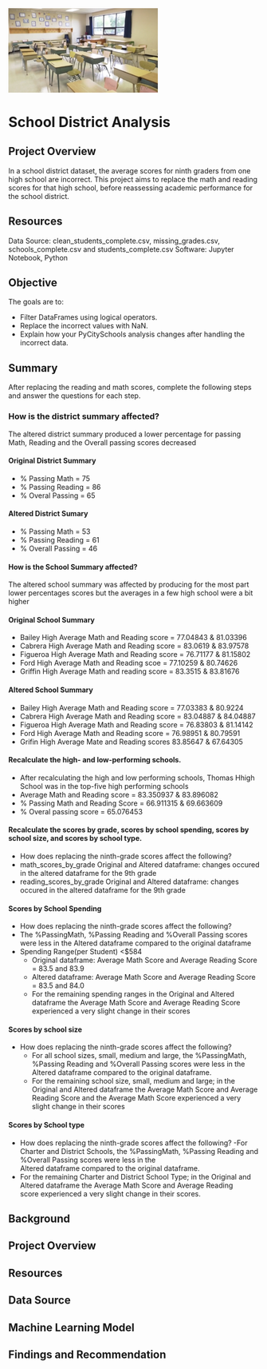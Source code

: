 <img src="Resources/school.png" alt="drawing" width="300"/>

# School District Analysis

## Project Overview
In a school district dataset, the  average scores for ninth graders from one high school are incorrect. This project aims to replace the math and reading scores for that high school, before reassessing academic performance for the school district.

## Resources
Data Source: clean_students_complete.csv, missing_grades.csv, schools_complete.csv and students_complete.csv
Software: Jupyter Notebook, Python

## Objective
The goals are to:
- Filter DataFrames using logical operators.
- Replace the incorrect values with NaN.
- Explain how your PyCitySchools analysis changes after handling the incorrect data.  

## Summary
After replacing the reading and math scores, complete the following steps and answer the questions for each step.

### How is the district summary affected?
The altered district summary produced a lower percentage for passing Math, Reading and the Overall passing scores decreased

#### Original District Summary                 
  - % Passing Math = 75
  - % Passing Reading = 86
  - % Overal Passing = 65
  
#### Altered District Sumary
   - % Passing Math = 53
   - % Passing Reading = 61
   - % Overall Passing = 46
   
####  How is the School Summary affected?
  The altered school summary was affected by producing for the most part lower percentages scores but the averages
  in a few high school were a bit higher
  
#### Original School Summary
   - Bailey High Average Math and Reading score = 77.04843 & 81.03396
   - Cabrera High Average Math and Reading score = 83.0619 & 83.97578
   - Figueroa High Average Math and Reading score = 76.71177 & 81.15802
   - Ford High Average Math and Reading scoe = 77.10259 & 80.74626
   - Griffin High Average Math and reading score = 83.3515 & 83.81676

#### Altered School Summary
 - Bailey High Average Math and Reading score = 77.03383 & 80.9224
 - Cabrera High Average Math and Reading score = 83.04887 & 84.04887
 - Figueroa High Average Math and Reading score = 76.83803 & 81.14142
 - Ford High Average Math and Reading score = 76.98951 & 80.79591
 - Grifin High Average Mate and Reading scores 83.85647 & 67.64305

####   Recalculate the high- and low-performing schools.
  - After recalculating the high and low performing schools, Thomas Hhigh School was in the top-five high performing schools
  - Average Math and Reading score = 83.350937 & 83.896082
  - % Passing Math and Reading Score = 66.911315 & 69.663609
  - % Overal passing score = 65.076453
  
#### Recalculate the scores by grade, scores by school spending, scores by school size, and scores by school type.
 - How does replacing the ninth-grade scores affect the following?
  - math_scores_by_grade Original and Altered dataframe: changes occured in the altered dataframe for the 9th grade
  - reading_scores_by_grade Original and Altered dataframe: changes occured in the altered dataframe for the 9th grade
 
#### Scores by School Spending
- How does replacing the ninth-grade scores affect the following?
 - The %PassingMath, %Passing Reading and %Overall Passing scores were less in the Altered dataframe compared to the original dataframe
 - Spending Range(per Student) <$584 
    - Original dataframe: Average Math Score and Average Reading Score  = 83.5 and  83.9
    - Altered dataframe: Average Math Score and Average Reading Score = 83.5 and 84.0
    - For the remaining spending ranges in the Original and Altered dataframe the Average Math Score and Average Reading Score                 
      experienced a very slight change in their scores
      
#### Scores by school size
- How does replacing the ninth-grade scores affect the following?
  - For all school sizes, small, medium and large, the %PassingMath, %Passing Reading and %Overall Passing scores were less in the   
    Altered dataframe compared to the original dataframe.
  - For the remaining school size, small, medium and large; in the Original and Altered dataframe the Average Math Score and Average               
    Reading Score and the Average Math Score experienced a very slight change in their scores
    
 #### Scores by School type
- How does replacing the ninth-grade scores affect the following?
 -For Charter and District Schools, the %PassingMath, %Passing Reading and %Overall Passing scores were less in the   
  Altered dataframe compared to the original dataframe.
 - For the remaining  Charter and District School Type; in the Original and Altered dataframe the Average Math Score and Average Reading                  
    score experienced a very slight change in their scores.


## Background
## Project Overview
## Resources
## Data Source
## Machine Learning Model
## Findings and Recommendation
